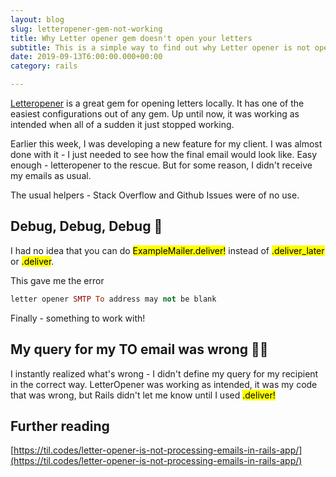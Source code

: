 ```yaml
---
layout: blog
slug: letteropener-gem-not-working
title: Why Letter opener gem doesn't open your letters
subtitle: This is a simple way to find out why Letter opener is not opening your letters - use .deliver! so you can raise an exception
date: 2019-09-13T6:00:00.000+00:00
category: rails

---
```


<a href="https://github.com/ryanb/letter_opener" target="_blank">Letteropener</a> is a great gem for opening letters locally. It has one of the easiest configurations out of any gem. Up until now, it was working as intended when all of a sudden it just stopped working.

Earlier this week, I was developing a new feature for my client. I was almost done with it - I just needed to see how the final email would look like. Easy enough - letteropener to the rescue. But for some reason, I didn't receive my emails as usual. 

The usual helpers - Stack Overflow and Github Issues were of no use.

## Debug, Debug, Debug 🔬

I had no idea that you can do <mark>ExampleMailer.deliver!</mark> instead of <mark>.deliver_later</mark> or <mark>.deliver</mark>.

This gave me the error

```ruby
letter opener SMTP To address may not be blank
```

Finally - something to work with!

## My query for my TO email was wrong 🤦‍♂️

I instantly realized what's wrong - I didn't define my query for my recipient in the correct way. LetterOpener was working as intended, it was my code that was wrong, but Rails didn't let me know until I used <mark>.deliver!</mark>


## Further reading

[https://til.codes/letter-opener-is-not-processing-emails-in-rails-app/](https://til.codes/letter-opener-is-not-processing-emails-in-rails-app/)